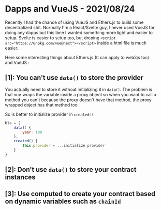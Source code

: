 # Dapps and VueJS - 2021/08/24

Recently I had the chance of using VueJS and Ethers.js to build some decentralized shit. Normally I'm a React/Svelte guy, I never used VueJS for doing any dapps but this time I wanted something more light and easier to setup. Svelte is easier to setup too, but droping ``<script src="https://unpkg.com/vue@next"></script>`` inside a html file is much easier.

Here some interesting things about Ethers.js (It can apply to web3js too) and VueJS :

## [1]: You can't use `data()` to store the provider

You actually need to store it without initializing it in `data()`. The problem is that vue wraps the variable inside a proxy object so when you want to call a method you can't because the proxy doesn't have that method, the proxy wrapped object has that method too.

So is better to initialize provider in `created()`

```js
bla = {
    data() {
        year: 100
    },
    created() {
        this.provider = ...initialize provider
    }
}
```

## [2]: Don't use `data()` to store your contract instances



## [3]: Use computed to create your contract based on dynamic variables such as `chainId`

